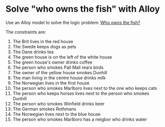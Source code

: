 # Solve "who owns the fish" with Alloy

Use an Alloy model to solve the logic problem: [Who owns the fish?][1]

The constraints are:


1. The Brit lives in the red house
1. The Swede keeps dogs as pets
1. The Dane drinks tea
1. The green house is on the left of the white house
1. The green house's owner drinks coffee
1. The person who smokes Pall Mall rears birds
1. The owner of the yellow house smokes Dunhill
1. The man living in the centre house drinks milk
1. The Norwegian lives in the first house
1. The person who smokes Marlboro lives next to the one who keeps cats
1. The person who keeps horses lives next to the person who smokes Dunhill
1. The person who smokes Winfield drinks beer
1. The German smokes Rothmans
1. The Norwegian lives next to the blue house
1. The person who smokes Marlboro has a neigbor who drinks water


[1]: http://www.weitz.de/einstein.html

